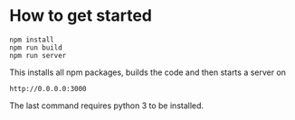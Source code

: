 # How to get started

    npm install
    npm run build
    npm run server

This installs all npm packages, builds the code and then starts a server on

    http://0.0.0.0:3000

The last command requires python 3 to be installed.